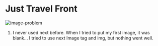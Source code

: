 # Just Travel Front

![image-problem](https://github.com/user-attachments/assets/593da14a-af1f-4fb3-98d8-c5efe1cd9cd1)
1. I never used next before. When I tried to put my first image, it was blank... I tried to use next Image tag and img, but nothing went well.
